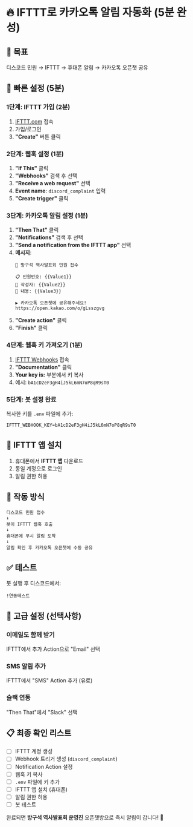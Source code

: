 # 🔥 IFTTT로 카카오톡 알림 자동화 (5분 완성)

## 📱 목표
디스코드 민원 → IFTTT → 휴대폰 알림 → 카카오톡 오픈챗 공유

## 🚀 빠른 설정 (5분)

### 1단계: IFTTT 가입 (2분)
1. [IFTTT.com](https://ifttt.com) 접속
2. 가입/로그인
3. **"Create"** 버튼 클릭

### 2단계: 웹훅 설정 (1분)
1. **"If This"** 클릭
2. **"Webhooks"** 검색 후 선택
3. **"Receive a web request"** 선택
4. **Event name**: `discord_complaint` 입력
5. **"Create trigger"** 클릭

### 3단계: 카카오톡 알림 설정 (1분)
1. **"Then That"** 클릭
2. **"Notifications"** 검색 후 선택
3. **"Send a notification from the IFTTT app"** 선택
4. **메시지**: 
   ```
   🚨 방구석 역사발표회 민원 접수
   
   📋 민원번호: {{Value1}}
   👤 작성자: {{Value2}}
   📄 내용: {{Value3}}
   
   ▶️ 카카오톡 오픈챗에 공유해주세요!
   https://open.kakao.com/o/gLsszgvg
   ```
5. **"Create action"** 클릭
6. **"Finish"** 클릭

### 4단계: 웹훅 키 가져오기 (1분)
1. [IFTTT Webhooks](https://ifttt.com/maker_webhooks) 접속
2. **"Documentation"** 클릭
3. **Your key is:** 부분에서 키 복사
4. 예시: `bA1cD2eF3gH4iJ5kL6mN7oP8qR9sT0`

### 5단계: 봇 설정 완료
복사한 키를 `.env` 파일에 추가:
```env
IFTTT_WEBHOOK_KEY=bA1cD2eF3gH4iJ5kL6mN7oP8qR9sT0
```

## 📱 IFTTT 앱 설치
1. 휴대폰에서 **IFTTT 앱** 다운로드
2. 동일 계정으로 로그인
3. 알림 권한 허용

## 🎯 작동 방식
```
디스코드 민원 접수
↓
봇이 IFTTT 웹훅 호출
↓
휴대폰에 푸시 알림 도착
↓
알림 확인 후 카카오톡 오픈챗에 수동 공유
```

## ✅ 테스트
봇 실행 후 디스코드에서:
```
!연동테스트
```

## 🔧 고급 설정 (선택사항)

### 이메일도 함께 받기
IFTTT에서 추가 Action으로 "Email" 선택

### SMS 알림 추가
IFTTT에서 "SMS" Action 추가 (유료)

### 슬랙 연동
"Then That"에서 "Slack" 선택

## 📋 최종 확인 리스트
- [ ] IFTTT 계정 생성
- [ ] Webhook 트리거 생성 (`discord_complaint`)
- [ ] Notification Action 설정
- [ ] 웹훅 키 복사
- [ ] `.env` 파일에 키 추가
- [ ] IFTTT 앱 설치 (휴대폰)
- [ ] 알림 권한 허용
- [ ] 봇 테스트

완료되면 **방구석 역사발표회 운영진** 오픈챗방으로 즉시 알림이 갑니다! 🎉 